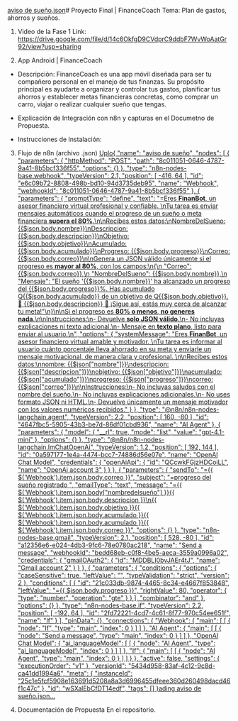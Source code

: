 [aviso de sueño.json](https://github.com/user-attachments/files/23113381/aviso.de.sueno.json)# Proyecto Final | FinanceCoach
Tema: Plan de gastos, ahorros y sueños.

1. Video de la Fase 1
Link: https://drive.google.com/file/d/14c6OkfgD9CVdprC9ddbF7WvWoAatGr92/view?usp=sharing

2. App Android | FinanceCoach
  - Descripción: FinanceCoach es una app móvil diseñada para ser tu compañero personal en el manejo de tus finanzas. Su propósito principal es ayudarte a organizar y controlar tus gastos, planificar tus ahorros y establecer metas financieras concretas, como comprar un carro, viajar o realizar cualquier sueño que tengas.

  - Explicación de Integración con n8n y capturas en el Documetno de Propuesta.

  - Instrucciones de Instalación:

3. Flujo de n8n (archivo .json)
[Uplo{
  "name": "aviso de sueño",
  "nodes": [
    {
      "parameters": {
        "httpMethod": "POST",
        "path": "8c011051-0646-4787-9a41-8b5bcf336f55",
        "options": {}
      },
      "type": "n8n-nodes-base.webhook",
      "typeVersion": 2.1,
      "position": [
        -416,
        64
      ],
      "id": "e6c09b72-8808-498b-bd10-94d3735deb95",
      "name": "Webhook",
      "webhookId": "8c011051-0646-4787-9a41-8b5bcf336f55"
    },
    {
      "parameters": {
        "promptType": "define",
        "text": "=Eres **FinanBot**, un asesor financiero virtual profesional y confiable.  \nTu tarea es enviar mensajes automáticos cuando el progreso de un sueño o meta financiera **supera el 80%**.\n\nRecibes estos datos:\nNombreDelSueno: {{$json.body.nombre}}\nDescripcion: {{$json.body.descripcion}}\nObjetivo: {{$json.body.objetivo}}\nAcumulado: {{$json.body.acumulado}}\nProgreso: {{$json.body.progreso}}\nCorreo: {{$json.body.correo}}\n\nGenera un JSON válido únicamente si el progreso es **mayor al 80%**, con los campos:\n{\n  \"Correo\": {{$json.body.correo}},\n  \"NombreDelSueno\": {{$json.body.nombre}},\n  \"Mensaje\": \"El sueño '{{$json.body.nombre}}' ha alcanzado un progreso del {{$json.body.progreso}}%. Has acumulado Q{{$json.body.acumulado}} de un objetivo de Q{{$json.body.objetivo}}. 🌟 {{$json.body.descripcion}} 💪 ¡Sigue así, estás muy cerca de alcanzar tu meta!\"\n}\n\nSi el progreso es **80% o menos**, **no generes nada**.\n\nInstrucciones:\n- Devuelve **solo JSON válido**.\n- No incluyas explicaciones ni texto adicional.\n- Mensaje en **texto plano**, listo para enviar al usuario.\n",
        "options": {
          "systemMessage": "Eres **FinanBot**, un asesor financiero virtual amable y motivador.  \nTu tarea es informar al usuario cuánto porcentaje lleva ahorrado en su meta y enviarle un mensaje motivacional, de manera clara y profesional.  \n\nRecibes estos datos:\nnombre: {{$json[\"nombre\"]}}\ndescripcion: {{$json[\"descripcion\"]}}\nobjetivo: {{$json[\"objetivo\"]}}\nacumulado: {{$json[\"acumulado\"]}}\nprogreso: {{$json[\"progreso\"]}}\ncorreo: {{$json[\"correo\"]}}\n\nInstrucciones:\n- No incluyas saludos con el nombre del sueño.\n- No incluyas explicaciones adicionales.\n- No uses formato JSON ni HTML.\n- Devuelve únicamente un mensaje motivador con los valores numéricos recibidos."
        }
      },
      "type": "@n8n/n8n-nodes-langchain.agent",
      "typeVersion": 2.2,
      "position": [
        160,
        -80
      ],
      "id": "4647fbc5-5905-43b3-be7d-86df01cbd936",
      "name": "AI Agent"
    },
    {
      "parameters": {
        "model": {
          "__rl": true,
          "mode": "list",
          "value": "gpt-4.1-mini"
        },
        "options": {}
      },
      "type": "@n8n/n8n-nodes-langchain.lmChatOpenAi",
      "typeVersion": 1.2,
      "position": [
        192,
        144
      ],
      "id": "0a597177-1e4a-4474-bcc7-74886d56e07e",
      "name": "OpenAI Chat Model",
      "credentials": {
        "openAiApi": {
          "id": "QCcwkFGjzHDCoiLL",
          "name": "OpenAi account 3"
        }
      }
    },
    {
      "parameters": {
        "sendTo": "={{ $('Webhook').item.json.body.correo }}",
        "subject": "=progreso del sueño registrado ",
        "emailType": "text",
        "message": "={{ $('Webhook').item.json.body[\"nombredelsueño\"] }}{{ $('Webhook').item.json.body.descripcion }}\n{{ $('Webhook').item.json.body.objetivo }}{{ $('Webhook').item.json.body.acumulado }}{{ $('Webhook').item.json.body.acumulado }}{{ $('Webhook').item.json.body.correo }}",
        "options": {}
      },
      "type": "n8n-nodes-base.gmail",
      "typeVersion": 2.1,
      "position": [
        528,
        -80
      ],
      "id": "a12356e6-e024-4db3-9fc6-78e0780ac218",
      "name": "Send a message",
      "webhookId": "bedd68eb-c0f8-4be5-aeca-3559a0996a02",
      "credentials": {
        "gmailOAuth2": {
          "id": "MDDBLI0bvJAEr4tJ",
          "name": "Gmail account 2"
        }
      }
    },
    {
      "parameters": {
        "conditions": {
          "options": {
            "caseSensitive": true,
            "leftValue": "",
            "typeValidation": "strict",
            "version": 2
          },
          "conditions": [
            {
              "id": "21c033db-9874-4465-8c34-e4667f853848",
              "leftValue": "={{ $json.body.progreso }}",
              "rightValue": 80,
              "operator": {
                "type": "number",
                "operation": "gte"
              }
            }
          ],
          "combinator": "and"
        },
        "options": {}
      },
      "type": "n8n-nodes-base.if",
      "typeVersion": 2.2,
      "position": [
        -192,
        64
      ],
      "id": "2fd72221-4cd7-4c61-8f77-970c54ee651f",
      "name": "If"
    }
  ],
  "pinData": {},
  "connections": {
    "Webhook": {
      "main": [
        [
          {
            "node": "If",
            "type": "main",
            "index": 0
          }
        ]
      ]
    },
    "AI Agent": {
      "main": [
        [
          {
            "node": "Send a message",
            "type": "main",
            "index": 0
          }
        ]
      ]
    },
    "OpenAI Chat Model": {
      "ai_languageModel": [
        [
          {
            "node": "AI Agent",
            "type": "ai_languageModel",
            "index": 0
          }
        ]
      ]
    },
    "If": {
      "main": [
        [
          {
            "node": "AI Agent",
            "type": "main",
            "index": 0
          }
        ]
      ]
    }
  },
  "active": false,
  "settings": {
    "executionOrder": "v1"
  },
  "versionId": "5434d958-83af-4c12-9c8d-ca41dd1994a6",
  "meta": {
    "instanceId": "25c1e5fcf5908e163691d5208a8a3d6996455dfeee360d260498dacd46f1c47c"
  },
  "id": "wSXalEbCfDT14edf",
  "tags": []
}ading aviso de sueño.json…]()


4. Documentación de Propuesta
En el repositorio.
